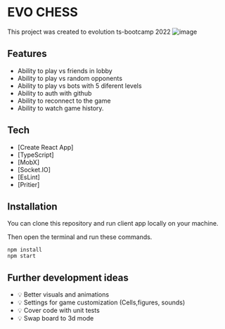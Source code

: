 # EVO CHESS

This project was created to evolution ts-bootcamp 2022
![image](https://user-images.githubusercontent.com/40301850/173618239-2e6ef3bd-ecb2-41ab-b249-7cf6e3d758fb.png)


## Features
 - Ability to play vs friends in lobby
 - Ability to play vs random opponents
 - Ability to play vs bots with 5 diferent levels
 - Ability to auth with github
 - Ability to reconnect to the game
 - Ability to watch game history.


## Tech

 - [Create React App] 
 - [TypeScript] 
 - [MobX] 
 - [Socket.IO] 
 - [EsLint] 
 - [Pritier]



## Installation

You can clone this repository and run client app locally on your machine.

Then open the terminal and run these commands.

```
npm install
npm start
```

## Further development ideas
 - 💡 Better visuals and animations
 - 💡 Settings for game customization (Cells,figures, sounds)
 - 💡 Cover code with unit tests
 - 💡 Swap board to 3d mode
